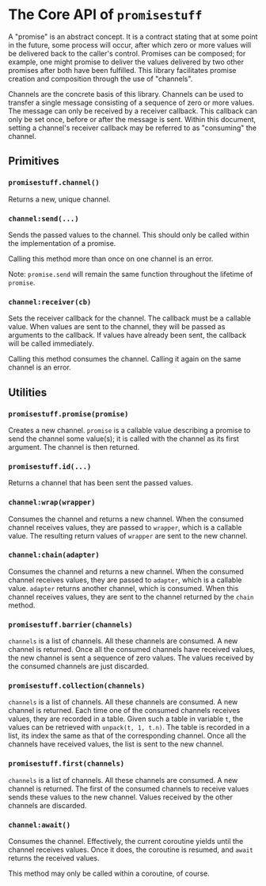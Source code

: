 # The Core API of `promisestuff`

A "promise" is an abstract concept. It is a contract stating that at some point
in the future, some process will occur, after which zero or more values will be
delivered back to the caller's control. Promises can be composed; for example,
one might promise to deliver the values delivered by two other promises after
both have been fulfilled. This library facilitates promise creation and
composition through the use of "channels".

Channels are the concrete basis of this library. Channels can be used to
transfer a single message consisting of a sequence of zero or more values. The
message can only be received by a receiver callback. This callback can only be
set once, before or after the message is sent. Within this document, setting a
channel's receiver callback may be referred to as "consuming" the channel.

## Primitives

### `promisestuff.channel()`

Returns a new, unique channel. 

### `channel:send(...)`

Sends the passed values to the channel. This should only be called within the
implementation of a promise.

Calling this method more than once on one channel is an error.

Note: `promise.send` will remain the same function throughout the lifetime of
`promise`.

### `channel:receiver(cb)`

Sets the receiver callback for the channel. The callback must be a callable
value. When values are sent to the channel, they will be passed as arguments to
the callback. If values have already been sent, the callback will be called
immediately.

Calling this method consumes the channel. Calling it again on the same channel
is an error.

## Utilities

### `promisestuff.promise(promise)`

Creates a new channel. `promise` is a callable value describing a promise to
send the channel some value(s); it is called with the channel as its first
argument. The channel is then returned.

### `promisestuff.id(...)`

Returns a channel that has been sent the passed values.

### `channel:wrap(wrapper)`

Consumes the channel and returns a new channel. When the consumed channel
receives values, they are passed to `wrapper`, which is a callable value. The
resulting return values of `wrapper` are sent to the new channel.

### `channel:chain(adapter)`

Consumes the channel and returns a new channel. When the consumed channel
receives values, they are passed to `adapter`, which is a callable value.
`adapter` returns another channel, which is consumed. When this channel receives
values, they are sent to the channel returned by the `chain` method.

### `promisestuff.barrier(channels)`

`channels` is a list of channels. All these channels are consumed. A new channel
is returned. Once all the consumed channels have received values, the new
channel is sent a sequence of zero values. The values received by the consumed
channels are just discarded.

### `promisestuff.collection(channels)`

`channels` is a list of channels. All these channels are consumed. A new channel
is returned. Each time one of the consumed channels receives values, they are
recorded in a table. Given such a table in variable `t`, the values can be
retrieved with `unpack(t, 1, t.n)`. The table is recorded in a list, its index
the same as that of the corresponding channel. Once all the channels have
received values, the list is sent to the new channel.

### `promisestuff.first(channels)`

`channels` is a list of channels. All these channels are consumed. A new channel
is returned. The first of the consumed channels to receive values sends these
values to the new channel. Values received by the other channels are discarded.

### `channel:await()`

Consumes the channel. Effectively, the current coroutine yields until the
channel receives values. Once it does, the coroutine is resumed, and `await`
returns the received values.

This method may only be called within a coroutine, of course.

